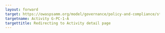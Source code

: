 ```yaml
---
layout: forward
target: https://owaspsamm.org/model/governance/policy-and-compliance/stream-a/
targetname: Activity G-PC-1-A
targettitle: Redirecting to Activity detail page
---
```

